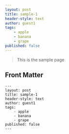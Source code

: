 ```yaml
---
layout: post
title: sample-1
header-style: text
author: guest1
tags:
    - apple
    - banana
    - grape
published: false
---
```


> This is the sample page

## Front Matter

```
---
layout: post
title: sample-1
header-style: text
author: guest1
tags:
    - apple
    - banana
    - grape
published: false
---
```
